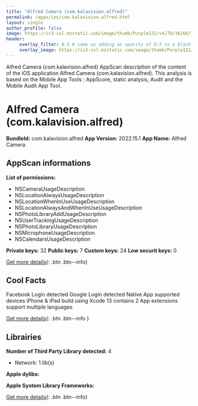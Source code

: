 ```yaml
---
title: "Alfred Camera (com.kalavision.alfred)"
permalink: /apps/ios/com.kalavision.alfred.html
layout: single
author_profile: false
image: https://is3-ssl.mzstatic.com/image/thumb/Purple122/v4/79/36/66/793666a2-a7c1-6885-ed87-e2ccbc1819d8/AppIcon-0-0-1x_U007emarketing-0-0-0-7-0-0-sRGB-0-0-0-GLES2_U002c0-512MB-85-220-0-0.png/512x512bb.jpg
header: 
     overlay_filter: 0.5 # same as adding an opacity of 0.5 to a black background
     overlay_image: https://is3-ssl.mzstatic.com/image/thumb/Purple122/v4/79/36/66/793666a2-a7c1-6885-ed87-e2ccbc1819d8/AppIcon-0-0-1x_U007emarketing-0-0-0-7-0-0-sRGB-0-0-0-GLES2_U002c0-512MB-85-220-0-0.png/512x512bb.jpg
---
```

Alfred Camera (com.kalavision.alfred) AppScan description of the content of the iOS application Alfred Camera (com.kalavision.alfred). This analysis is based on the Mobile App Tools : AppScore, static analysis, Audit and the Mobile Audit App Tool.

# Alfred Camera (com.kalavision.alfred)

**BundleId:** com.kalavision.alfred
**App Version:** 2022.15.1
**App Name:** Alfred Camera


## AppScan informations 

**List of permissions:** 
- NSCameraUsageDescription
- NSLocationAlwaysUsageDescription
- NSLocationWhenInUseUsageDescription
- NSLocationAlwaysAndWhenInUseUsageDescription
- NSPhotoLibraryAddUsageDescription
- NSUserTrackingUsageDescription
- NSPhotoLibraryUsageDescription
- NSMicrophoneUsageDescription
- NSCalendarsUsageDescription
  
  
**Private keys:** 32
**Public keys:** 7
**Custom keys:** 24
**Low securit keys:** 0
  
[Get more details](/pricing.html){: .btn .btn--info}

## Cool Facts

Facebook Login detected
Google Login detected
Native App
supported devices iPhone & iPad
build using Xcode 13
contains 2 App extensions
support multiple languages
  
[Get more details](/pricing.html){: .btn .btn--info }

## Librairies 
**Number of Third Party Library detected:** 4
- Network: 1 lib(s)


**Apple dylibs:**


**Apple System Library Frameworks:**


  
[Get more details](/pricing.html){: .btn .btn--info}


